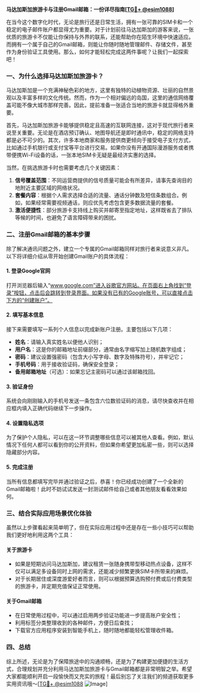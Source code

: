 **马达加斯加旅游卡与注册Gmail邮箱：一份详尽指南[[TG💪+ @esim1088](https://t.me/s/esim1088)]**

在当今这个数字化时代，无论是旅行还是日常生活，拥有一张可靠的SIM卡和一个稳定的电子邮件账户都显得尤为重要。对于计划前往马达加斯加的游客来说，一张优质的旅游卡不仅能让你保持与外界的联系，还能帮助你在陌生环境中快速适应。而拥有一个属于自己的Gmail邮箱，则能让你随时随地管理邮件、存储文件，甚至作为身份验证工具使用。那么，如何才能轻松完成这两件事呢？让我们一起探索吧！

### 一、为什么选择马达加斯加旅游卡？

马达加斯加是一个充满神秘色彩的地方，这里有独特的动植物资源、壮丽的自然景观以及丰富多样的文化传统。然而，作为一个相对偏远的岛国，这里的通信网络覆盖可能不像大城市那样完善。因此，提前准备一张适合当地的旅游卡就显得格外重要。

首先，马达加斯加旅游卡能够提供稳定且高速的互联网连接，这对于现代旅行者来说至关重要。无论是在酒店预订确认、地图导航还是即时通讯中，稳定的网络支持都是必不可少的。其次，许多本地商家和服务提供商更倾向于接受电子支付方式，比如通过手机银行或支付宝等平台进行交易。如果你没有开通国际漫游服务或者携带便携Wi-Fi设备的话，一张本地SIM卡无疑是最经济实惠的选择。

当然，在挑选旅游卡时也需要考虑几个关键因素：
1. **信号覆盖范围**：不同运营商提供的信号质量可能会有所差异，请事先查询目的地附近主要区域的网络状况。
2. **套餐内容**：根据个人需求选择合适的流量、通话分钟数及短信条数组合。例如，如果经常需要视频通话，则应优先考虑包含更多数据流量的套餐。
3. **激活便捷性**：部分旅游卡支持线上购买并邮寄至指定地址，这样既省去了排队等候的时间，也避免了语言障碍带来的困扰。

### 二、注册Gmail邮箱的基本步骤

除了解决通讯问题之外，建立一个专属的Gmail邮箱同样对旅行者来说意义非凡。以下将详细介绍从零开始创建Gmail账户的具体流程：

#### 1. 登录Google官网
打开浏览器后输入“www.google.com”进入谷歌官方网站。在页面右上角找到“登录”按钮，点击后会跳转到登录界面。如果没有已有的Google账号，可以直接点击下方的“创建账户”。

#### 2. 填写基本信息
接下来需要填写一系列个人信息以完成新账户注册。主要包括以下几项：
- **姓名**：请输入真实姓名以便他人识别；
- **用户名**：这是你的邮箱地址前缀部分，通常由名字缩写加上随机数字组成；
- **密码**：建议设置强密码（包含大小写字母、数字及特殊符号），并牢记它；
- **手机号码**：用于接收验证码，确保安全登录；
- **备用邮箱地址**（可选）：如果忘记主密码可以通过该邮箱找回。

#### 3. 验证身份
系统会向刚刚输入的手机号发送一条包含六位数验证码的消息，请尽快查收并在相应框内填入正确代码继续下一步操作。

#### 4. 设置隐私选项
为了保护个人隐私，可以在这一环节调整哪些信息可以被其他人查看。例如，默认情况下任何人都可以看到你的公开资料，但如果你希望更加私密一些，则可以选择隐藏部分内容。

#### 5. 完成注册
当所有信息都填写完毕并通过验证之后，恭喜！你已经成功创建了一个全新的Gmail邮箱啦！此时不妨试试发送一封测试邮件给自己或者其他朋友看看效果如何。

### 三、结合实际应用场景优化体验

虽然以上步骤看起来简单明了，但在实际应用过程中还是存在一些小技巧可以帮助我们更好地利用这两个工具：

#### 关于旅游卡
- 如果是短期访问马达加斯加，建议租赁一张随身携带型移动热点设备，这样不仅可以满足多设备同时上网的需求，还能减少频繁更换SIM卡所带来的麻烦。
- 对于长期居住或深度游爱好者而言，则可以根据预算选购预付费或后付费类型的旅游卡，并定期充值保证正常使用。

#### 关于Gmail邮箱
- 在日常使用过程中，可以通过启用两步验证功能进一步提高账户安全性；
- 利用标签分类整理收到的各种邮件，方便日后查找；
- 下载官方应用程序安装到智能手机上，随时随地都能轻松管理收件箱。

### 四、总结

综上所述，无论是为了保障旅途中的沟通顺畅，还是为了构建更加便捷的生活方式，合理规划并充分利用马达加斯加旅游卡与Gmail邮箱都是非常明智之举。希望大家都能顺利开启一段愉快而又充实的旅程！最后别忘了关注我们的频道获取更多实用资讯哦～[[TG💪+ @esim1088](https://t.me/s/esim1088) ![Image](https://i.postimg.cc/4NQfJmqS/Snipaste-2025-05-13-00-14-12.png)]